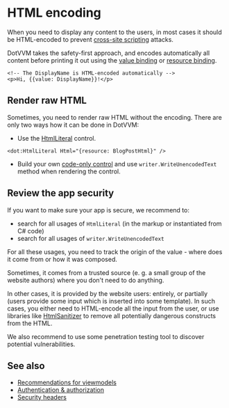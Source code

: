 # HTML encoding

When you need to display any content to the users, in most cases it should be HTML-encoded to prevent [cross-site scripting](https://en.wikipedia.org/wiki/Code_injection#Cross-site_scripting) attacks.

DotVVM takes the safety-first approach, and encodes automatically all content before printing it out using the [value binding](~/pages/concepts/data-binding/value-binding) or [resource binding](~/pages/concepts/data-binding/resource-binding). 

```DOTHTML
<!-- The DisplayName is HTML-encoded automatically -->
<p>Hi, {{value: DisplayName}}!</p>
```

## Render raw HTML

Sometimes, you need to render raw HTML without the encoding. There are only two ways how it can be done in DotVVM:

* Use the [HtmlLiteral](~/controls/builtin/HtmlLiteral) control.

```DOTHTML
<dot:HtmlLiteral Html="{resource: BlogPostHtml}" />
```

* Build your own [code-only control](~/pages/concepts/control-development/code-only-controls) and use `writer.WriteUnencodedText` method when rendering the control.

## Review the app security

If you want to make sure your app is secure, we recommend to:

* search for all usages of `HtmlLiteral` (in the markup or instantiated from C# code)
* search for all usages of `writer.WriteUnencodedText`

For all these usages, you need to track the origin of the value - where does it come from or how it was composed. 

Sometimes, it comes from a trusted source (e. g. a small group of the website authors) where you don't need to do anything.

In other cases, it is provided by the website users: entirely, or partially (users provide some input which is inserted into some template). In such cases, you either need to HTML-encode all the input from the user, or use libraries like [HtmlSanitizer](https://www.nuget.org/packages/HtmlSanitizer) to remove all potentially dangerous constructs from the HTML.

We also recommend to use some penetration testing tool to discover potential vulnerabilities.

## See also

* [Recommendations for viewmodels](recommendations-for-viewmodels)
* [Authentication & authorization](authentication-and-authorization/overview)
* [Security headers](security-headers)

